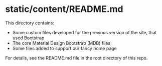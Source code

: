 # static/content/README.md

This directory contains:

- Some custom files developed for the previous version of the site, that used Bootstrap
- The core Material Design Bootstrap (MDB) files
- Some files added to support our fancy home page

For details, see the README.md file in the root directory of this repo.


